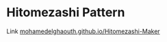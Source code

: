 # Hitomezashi Pattern
Link [mohamedelghaouth.github.io/Hitomezashi-Maker](https://mohamedelghaouth.github.io/Hitomezashi-Maker/) 